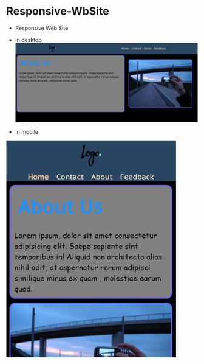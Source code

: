 # Responsive-WbSite
- Responsive Web Site
- In desktop
![Responsive-WbSite](image/image2.jpg)

- In mobile 

![Responsive-WbSite](image/image3.jpg)